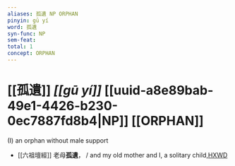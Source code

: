 ```yaml
---
aliases: 孤遺 NP ORPHAN
pinyin: gū yí
word: 孤遺
syn-func: NP
sem-feat: 
total: 1
concept: ORPHAN 
---
```

# [[孤遺]] *[[gū yí]]*  [[uuid-a8e89bab-49e1-4426-b230-0ec7887fd8b4|NP]] [[ORPHAN]]
(I) an orphan without male support
 - [[六祖壇經]] 老母**孤遺**， / and my old mother and I, a solitary child,[HXWD](https://hxwd.org/textview.html?location=KR6q0082_T_001-0337a.30)